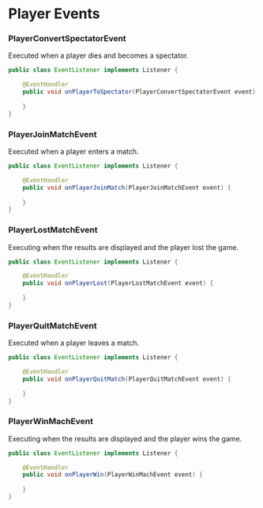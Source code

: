 # Player Events

### PlayerConvertSpectatorEvent
Executed when a player dies and becomes a spectator.
```java
public class EventListener implements Listener {

    @EventHandler
    public void onPlayerToSpectator(PlayerConvertSpectatorEvent event) {
       
    }
}
```

### PlayerJoinMatchEvent
Executed when a player enters a match.
```java
public class EventListener implements Listener {

    @EventHandler
    public void onPlayerJoinMatch(PlayerJoinMatchEvent event) {
       
    }
}
```

### PlayerLostMatchEvent
Executing when the results are displayed and the player lost the game.
```java
public class EventListener implements Listener {

    @EventHandler
    public void onPlayerLost(PlayerLostMatchEvent event) {
       
    }
}
```

### PlayerQuitMatchEvent
Executed when a player leaves a match.
```java
public class EventListener implements Listener {

    @EventHandler
    public void onPlayerQuitMatch(PlayerQuitMatchEvent event) {
       
    }
}
```

### PlayerWinMachEvent
Executing when the results are displayed and the player wins the game.
```java
public class EventListener implements Listener {

    @EventHandler
    public void onPlayerWin(PlayerWinMachEvent event) {
       
    }
}
```